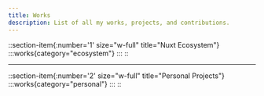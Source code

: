 ```yaml
---
title: Works
description: List of all my works, projects, and contributions.
---
```


::section-item{:number='1' size="w-full" title="Nuxt Ecosystem"}
:::works{category="ecosystem"}
:::
::

---

::section-item{:number='2' size="w-full" title="Personal Projects"}
  :::works{category="personal"}
  :::
::
